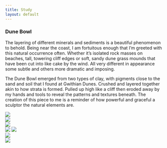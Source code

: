 ```yaml
---
title: Study
layout: default
---
```


<div class="main-wrapper">
  <div class="container study-container row">
    <div class="text-div">
      <div class="study-text">
        <h3>Dune Bowl</h3>
        <div class="para-div">
            <p>The layering of different minerals and sediments is a beautiful
              phenomenon to behold. Being near the coast, I am fortuitous enough
               that I’m greeted with this natural occurrence often. Whether it’s
                isolated rock masses on beaches, tall, towering cliff edges or
                soft, sandy dune grass mounds that have been cut into like cake
                by the wind. All very different in appearance some subtle and
                others more dramatic and imposing. </p>
            <p>The Dune Bowl emerged from two types of clay, with pigments close
               to the sand and soil that I found at Gwithian Dunes. Crushed and
               layered together akin to how strata is formed. Pulled up high
               like a cliff then eroded away by my hands and tools to reveal the
                patterns and textures beneath. The creation of this piece to me
                 is a reminder of how powerful and graceful a sculptor the
                 natural elements are.</p>
        </div>
      </div>
    </div>
    <div class="img-div">
      <img class="content-img space-img" src="images/spsc-study-images/dune-bowl/front-on-dune-bowl.jpg">
      <div class="side-by-side-img-div">
        <div class="content-img side-by-side-img-con"><img class="side-by-side-img space-img" src="images/spsc-study-images/dune-bowl/rock-formation-1.jpg"></div>
        <div class="content-img side-by-side-img-con right-hand"><img class="side-by-side-img space-img" src="images/spsc-study-images/dune-bowl/rock-formation-2.jpg"></div>
      </div>
      <img class="content-img space-img" src="images/spsc-study-images/dune-bowl/top-down-dune-bowl.jpg">
      <img class="content-img space-img" src="images/spsc-study-images/dune-bowl/3-4-dune-bowl.jpg">
      <div class="side-by-side-img-div">
        <div class="content-img side-by-side-img-con"><img class="side-by-side-img space-img" src="images/spsc-study-images/dune-bowl/rock-formation-3.jpg"></div>
        <div class="content-img side-by-side-img-con right-hand"><img class="side-by-side-img space-img" src="images/spsc-study-images/dune-bowl/rock-formation-4.jpg"></div>
      </div>
    </div>
  </div>
</div>
